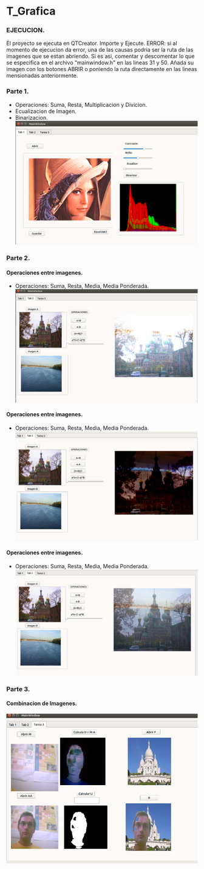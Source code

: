 # T_Grafica
### EJECUCION.
El proyecto se ejecuta en QTCreator. Importe y Ejecute.
ERROR: si al momento de ejecucion da error, una de las causas podria ser la ruta de las imagenes que se estan abriendo. Si es asi, comentar y descomentar lo que se especifica en el archivo "mainwindow.h" en las lineas 31 y 50. Añada su imagen con los botones ABRIR o poniendo la ruta directamente en las lineas mensionadas anteriormente.
### Parte 1.
- Operaciones: Suma, Resta, Multiplicacion y Divicion.  
- Ecualizacion de Imagen.
- Binarizacion.
![alt text](shot/t_grafica1.png)

### Parte 2.
#### Operaciones entre imagenes.
- Operaciones: Suma, Resta, Media, Media Ponderada.
![alt text](shot/img_t2.png)

#### Operaciones entre imagenes.
- Operaciones: Suma, Resta, Media, Media Ponderada.
![alt text](shot/img_t22.png)

#### Operaciones entre imagenes.
- Operaciones: Suma, Resta, Media, Media Ponderada.
![alt text](shot/img_t222.png)

### Parte 3.
#### Combinacion de Imagenes.
![alt text](shot/img_t3.png)
